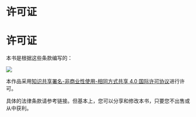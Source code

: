 # 许可证

# 许可证

本书是根据这些条款编写的：

![](http://creativecommons.org/licenses/by-nc-sa/4.0/)

本作品采用[知识共享署名-非商业性使用-相同方式共享 4.0 国际许可协议](http://creativecommons.org/licenses/by-nc-sa/4.0/)进行许可。

具体的法律条款请参考链接。但基本上，您可以分享和修改本书，只要您不出售或从中获利。
